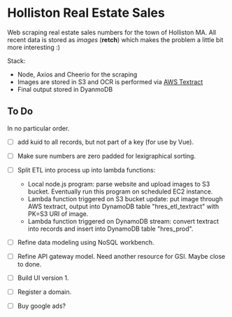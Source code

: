 # Holliston Real Estate Sales

Web scraping real estate sales numbers for the town of Holliston MA. All recent data is stored as _images_ (**retch**) which makes the problem a little bit more interesting :)

Stack:

- Node, Axios and Cheerio for the scraping
- Images are stored in S3 and OCR is performed via [AWS Textract](https://aws.amazon.com/textract/)
- Final output stored in DyanmoDB

## To Do

In no particular order.

- [ ] add kuid to all records, but not part of a key (for use by Vue).

- [ ] Make sure numbers are zero padded for lexigraphical sorting.

- [ ] Split ETL into process up into lambda functions:

  - Local node.js program: parse website and upload images to S3 bucket. Eventually run this program on scheduled EC2 instance.
  - Lambda function triggered on S3 bucket update: put image through AWS textract, output into DynamoDB table "hres_etl_textract" with PK=S3 URI of image.
  - Lambda function triggered on DynamoDB stream: convert textract into records and insert into DynamoDB table "hres_prod".

- [ ] Refine data modeling using NoSQL workbench.

- [ ] Refine API gateway model. Need another resource for GSI. Maybe close to done.

- [ ] Build UI version 1.

- [ ] Register a domain.

- [ ] Buy google ads?

